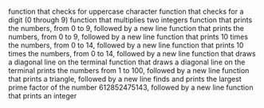 function that checks for uppercase character
function that checks for a digit (0 through 9)
function that multiplies two integers
function that prints the numbers, from 0 to 9, followed by a new line
function that prints the numbers, from 0 to 9, followed by a new line
function that prints 10 times the numbers, from 0 to 14, followed by a new line
function that prints 10 times the numbers, from 0 to 14, followed by a new line
function that draws a diagonal line on the terminal
function that draws a diagonal line on the terminal
prints the numbers from 1 to 100, followed by a new line
function that prints a triangle, followed by a new line
finds and prints the largest prime factor of the number 612852475143, followed by a new line
function that prints an integer
